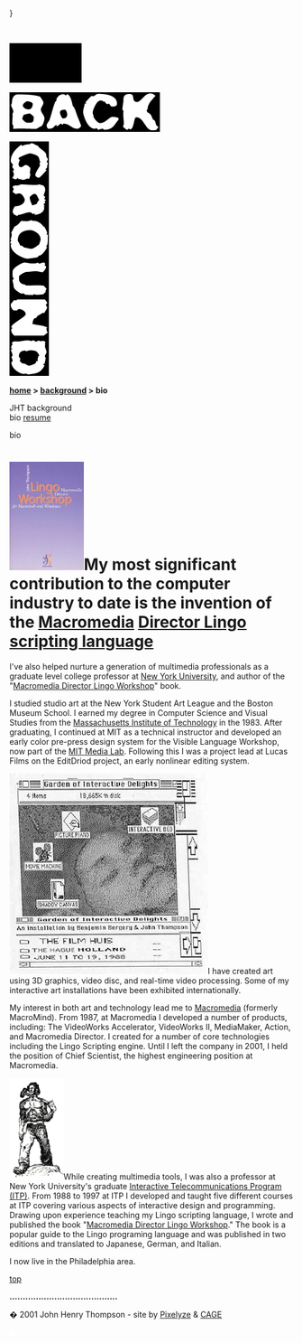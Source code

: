 }  

   

![](images/johnhenry1.gif)

![](images/tin_back.gif)

![](images/tin_ground.gif)

**[home](index.html) > [background](background.html) > bio**

JHT background  
bio [resume](resume.html)

  
bio

**![](images/lws_2ger_icon.jpg)My most significant contribution to the computer industry to date is the invention of the** [Macromedia](http://www.macromedia.com) [Director Lingo scripting language](http://www.macromedia.com/software/director/)
====================================================================================================================================================================================================================================================

I've also helped nurture a generation of multimedia professionals as a graduate level college professor at [New York University](http://itp.nyu.edu/), and author of the "[Macromedia Director Lingo Workshop](lingoworkshop.html)" book. 

I studied studio art at the New York Student Art League and the Boston Museum School. I earned my degree in Computer Science and Visual Studies from the [Massachusetts Institute of Technology](http://web.mit.edu/) in the 1983. After graduating, I continued at MIT as a technical instructor and developed an early color pre-press design system for the Visible Language Workshop, now part of the [MIT Media Lab](http://www.media.mit.edu/). Following this I was a project lead at Lucas Films on the EditDriod project, an early nonlinear editing system.

![](images/garden_cover_bio.jpg)I have created art using 3D graphics, video disc, and real-time video processing. Some of my interactive art installations have been exhibited internationally.

My interest in both art and technology lead me to [Macromedia](http://www.macromedia.com) (formerly MacroMind). From 1987, at Macromedia I developed a number of products, including: The VideoWorks Accelerator, VideoWorks II, MediaMaker, Action, and Macromedia Director. I created for a number of core technologies including the Lingo Scripting engine. Until I left the company in 2001, I held the position of Chief Scientist, the highest engineering position at Macromedia.

![](images/bio_jh.gif)While creating multimedia tools, I was also a professor at New York University's graduate [Interactive Telecommunications Program (ITP)](http://itp.nyu.edu/). From 1988 to 1997 at ITP I developed and taught five different courses at ITP covering various aspects of interactive design and programming. Drawing upon experience teaching my Lingo scripting language, I wrote and published the book "[Macromedia Director Lingo Workshop](lingoworkshop.html)." The book is a popular guide to the Lingo programing language and was published in two editions and translated to Japanese, German, and Italian.

I now live in the Philadelphia area.

[top](#topofpage)

**.........................................**

� 2001 John Henry Thompson - site by [Pixelyze](http://www.pixelyze.com/) & [CAGE](http://www.cage.nl/)

![](images/spacer.gif)